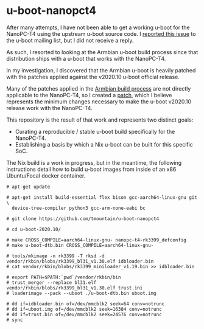 # u-boot-nanopct4

After many attempts, I have not been able to get a working u-boot for the
NanoPC-T4 using the upstream u-boot source code. I
[reported this issue](https://lists.denx.de/pipermail/u-boot/2021-January/437950.html)
to the u-boot mailing list, but I did not receive a reply.

As such, I resorted to looking at the Armbian u-boot build process since that distribution ships
with a u-boot that works with the NanoPC-T4.

In my investigation, I discovered that the Armbian u-boot is heavily patched with the
patches applied against the v2020.10 u-boot official release.

Many of the patches applied in the [Armbian build process](https://github.com/armbian/build) are
not directly applicable to the NanoPC-T4, so I created a
[patch](https://github.com/tmountain/u-boot-nanopct4/blob/main/vendor/patches/v2020.10.patch),
which I believe represents the minimum changes necessary to make the u-boot v2020.10 release
work with the NanoPC-T4.

This repository is the result of that work and represents two distinct goals:

* Curating a reproducible / stable u-boot build specifically for the NanoPC-T4.
* Establishing a basis by which a Nix u-boot can be built for this specific SoC.

The Nix build is a work in progress, but in the meantime, the following instructions detail
how to build u-boot images from inside of an x86 Ubuntu/Focal docker container.

```shell
# apt-get update

# apt-get install build-essential flex bison gcc-aarch64-linux-gnu git \
  device-tree-compiler python3 gcc-arm-none-eabi bc

# git clone https://github.com/tmountain/u-boot-nanopct4

# cd u-boot-2020.10/

# make CROSS_COMPILE=aarch64-linux-gnu- nanopc-t4-rk3399_defconfig
# make u-boot-dtb.bin CROSS_COMPILE=aarch64-linux-gnu-

# tools/mkimage -n rk3399 -T rksd -d vendor/rkbin/blobs/rk3399_bl31_v1.30.elf idbloader.bin
# cat vendor/rkbin/blobs/rk3399_miniloader_v1.19.bin >> idbloader.bin

# export PATH=$PATH:`pwd`/vendor/rkbin/bin
# trust_merger --replace bl31.elf vendor/rkbin/blobs/rk3399_bl31_v1.30.elf trust.ini
# loaderimage --pack --uboot ./u-boot-dtb.bin uboot.img

# dd if=idbloader.bin of=/dev/mmcblk2 seek=64 conv=notrunc
# dd if=uboot.img of=/dev/mmcblk2 seek=16384 conv=notrunc
# dd if=trust.bin of=/dev/mmcblk2 seek=24576 conv=notrunc
# sync
```
